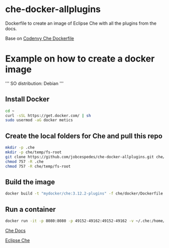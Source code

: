# che-docker-allplugins
Dockerfile to create an image of Eclipse Che with all the plugins from the docs.

Base on [Codenvy Che Dockerfile](https://github.com/codenvy/dockerfiles/tree/master/base/che)

# Example on how to create a docker image
'''
SO distribution: Debian
'''
## Install Docker
```bash
cd ~
curl -sSL https://get.docker.com/ | sh
sudo usermod -aG docker metics
```
## Create the local folders for Che and pull this repo
```bash
mkdir -p .che
mkdir -p che/temp/fs-root
git clone https://github.com/jobcespedes/che-docker-allplugins.git che/docker
chmod 757 -R .che
chmod 757 -R che/temp/fs-root
```
## Build the image
```bash
docker build -t "mydocker/che:3.12.2-plugins" -f che/docker/Dockerfile che/docker
```
## Run a container
```bash
docker run -it -p 8080:8080 -p 49152-49162:49152-49162 -v ~/.che:/home/user/.che -v ~/che/temp/fs-root:/home/user/che/temp/fs-root -v ~/.che:/home/user/che/temp/local-storage mydocker/che:addplugins
```

[Che Docs](https://eclipse-che.readme.io/docs/plug-ins)

[Eclipse Che](http://www.eclipse.org/che/)
